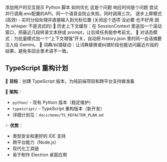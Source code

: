 添加用户的交互提示 Python 脚本 如何优化 这是个问题
响应时间是个问题
尝试并行调用.env配置的API。同一个语音会防止失败。同时调用三次。
逐步上屏模式 (高效) - 实时分段处理并直接输入到光标位置 (关闭这个选项 没必要 也不好用 因为 whisper 不是流式的)
🔄 历史上下文缓存：在 SessionContext 里追加一个滚动窗口，把最近几段转录文本拼成 prompt，让后续任务能参考前文。
🧠 对话态模式：为批量模式加一个“上下文增强”开关，自动把 history.json 里的同一会话摘要注入给 Gemini。
🧩 词典/纠错联动：让词典替换或纠错阶段也能访问最近片段的结果，避免多回合里术语不一致。

## TypeScript 重构计划

🚀 **目标**：创建 TypeScript 版本，为纯前端项目和跨平台支持做准备

📁 **架构**：

- `python/` - 现有 Python 版本（稳定维护）
- `typescript/` - TypeScript 重构版本（新开发）
- 详细计划见：`docs/memo/TS_REFACTOR_PLAN.md`

✨ **优势**：

- 类型安全和更好的 IDE 支持
- 跨平台能力（Node.js）
- 现代化工具链
- 易于制作 Electron 桌面应用
